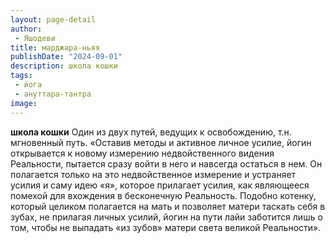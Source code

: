 ```yaml
---
layout: page-detail
author:
 - Яшодеви
title: марджара-ньяя
publishDate: "2024-09-01"
description: школа кошки
tags:
 - йога
 - ануттара-тантра
image: 
---
```


__школа кошки__
Один из двух путей, ведущих к освобождению, т.н. мгновенный путь.
 «Оставив методы и активное личное усилие, йогин открывается к новому измерению недвойственного видения Реальности, пытается сразу войти в него и навсегда остаться в нем. Он полагается только на это недвойственное измерение и устраняет усилия и саму идею «я», которое прилагает усилия, как являющееся помехой для вхождения в бесконечную Реальность. Подобно котенку, который целиком полагается на мать и позволяет матери таскать себя в зубах, не прилагая личных усилий, йогин на пути лайи заботится лишь о том, чтобы не выпадать «из зубов» матери света великой Реальности».

